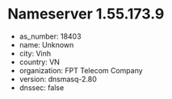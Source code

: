 # Nameserver 1.55.173.9

* as_number: 18403
* name: Unknown
* city: Vinh
* country: VN
* organization: FPT Telecom Company
* version: dnsmasq-2.80
* dnssec: false
